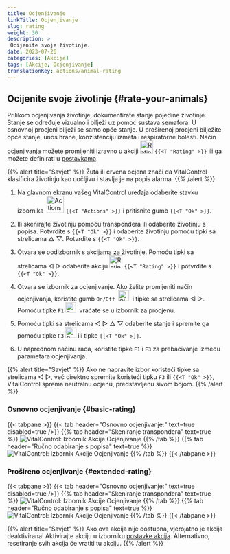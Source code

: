 ```yaml
---
title: Ocjenjivanje
linkTitle: Ocjenjivanje
slug: rating
weight: 30
description: >
 Ocijenite svoje životinje.
date: 2023-07-26
categories: [Akcije]
tags: [Akcije, Ocjenjivanje]
translationKey: actions/animal-rating
---
```


## Ocijenite svoje životinje {#rate-your-animals}

Prilikom ocjenjivanja životinje, dokumentirate stanje pojedine životinje. Stanje se određuje vizualno i bilježi uz pomoć sustava semafora. U osnovnoj procjeni bilježi se samo opće stanje. U proširenoj procjeni bilježite opće stanje, unos hrane, konzistenciju izmeta i respiratorne bolesti. Način ocjenjivanja možete promijeniti izravno u akciji <img src="/icons/actions/rating.svg" width="30" align="bottom" alt="Rating" /> `{{<T "Rating" >}}` ili ga možete definirati u [postavkama](../../settings/data-acquisition/#mode-of-animal-rating).

{{% alert title="Savjet" %}}
Žuta ili crvena ocjena znači da VitalControl klasificira životinju kao uočljivu i stavlja je na popis alarma.
{{% /alert %}}

1. Na glavnom ekranu vašeg VitalControl uređaja odaberite stavku izbornika &nbsp;<img src="/icons/actions.svg" width="40" align="bottom" alt="Actions" /> `{{<T "Actions" >}}` i pritisnite gumb `{{<T "Ok" >}}`.

2. Ili skenirajte životinju pomoću transpondera ili odaberite životinju s popisa. Potvrdite s `{{<T "Ok" >}}` i odaberite životinju pomoću tipki sa strelicama △ ▽. Potvrdite s `{{<T "Ok" >}}`.

3. Otvara se podizbornik s akcijama za životinje. Pomoću tipki sa strelicama ◁ ▷ odaberite akciju <img src="/icons/actions/rating.svg" width="30" align="bottom" alt="Rating" /> `{{<T "Rating" >}}` i potvrdite s `{{<T "Ok" >}}`.

4. Otvara se izbornik za ocjenjivanje. Ako želite promijeniti način ocjenjivanja, koristite gumb `On/Off` &nbsp;<img src="/icons/gear.svg" width="25" align="bottom" alt="Chain-of-actions" />&nbsp; i tipke sa strelicama ◁ ▷. Pomoću tipke `F1` <img src="/icons/footer/exit.svg" width="24" align="bottom" alt="Back" />&nbsp; vraćate se u izbornik za procjenu.

5. Pomoću tipki sa strelicama ◁ ▷ △ ▽ odaberite stanje i spremite ga pomoću tipke `F3` <img src="/icons/footer/save.svg" width="25" align="bottom" alt="Save" /> ili tipke `{{<T "Ok" >}}`.

6. U naprednom načinu rada, koristite tipke `F1` i `F3` za prebacivanje između parametara ocjenjivanja.

{{% alert title="Savjet" %}}
Ako ne napravite izbor koristeći tipke sa strelicama ◁ ▷, već direktno spremite koristeći tipku `F3` ili `{{<T "Ok" >}}`, VitalControl sprema neutralnu ocjenu, predstavljenu sivom bojom.
{{% /alert %}}

### Osnovno ocjenjivanje {#basic-rating}

{{< tabpane >}}
{{< tab header="Osnovno ocjenjivanje:" text=true disabled=true />}}
{{% tab header="Skeniranje transpondera" text=true %}}
![VitalControl: Izbornik Akcije Ocjenjivanje](../images/basicrating-scan.png "Osnovno ocjenjivanje")
{{% /tab %}}
{{% tab header="Ručno odabiranje s popisa" text=true %}}
![VitalControl: Izbornik Akcije Ocjenjivanje](../images/basicrating.png "Osnovno ocjenjivanje")
{{% /tab %}}
{{< /tabpane >}}

### Prošireno ocjenjivanje {#extended-rating}

{{< tabpane >}}
{{< tab header="Osnovno ocjenjivanje:" text=true disabled=true />}}
{{% tab header="Skeniranje transpondera" text=true %}}
![VitalControl: Izbornik Akcije Ocjenjivanje](../images/extendedrating-scan.png "Prošireno ocjenjivanje")
{{% /tab %}}
{{% tab header="Ručno odabiranje s popisa" text=true %}}
![VitalControl: Izbornik Akcije Ocjenjivanje](../images/extendedrating.png "Prošireno ocjenjivanje")
{{% /tab %}}
{{< /tabpane >}}

{{% alert title="Savjet" %}}
Ako ova akcija nije dostupna, vjerojatno je akcija deaktivirana! Aktivirajte akciju u izborniku [postavke akcija](../setting/). Alternativno, resetiranje svih akcija će vratiti tu akciju.
{{% /alert %}}
